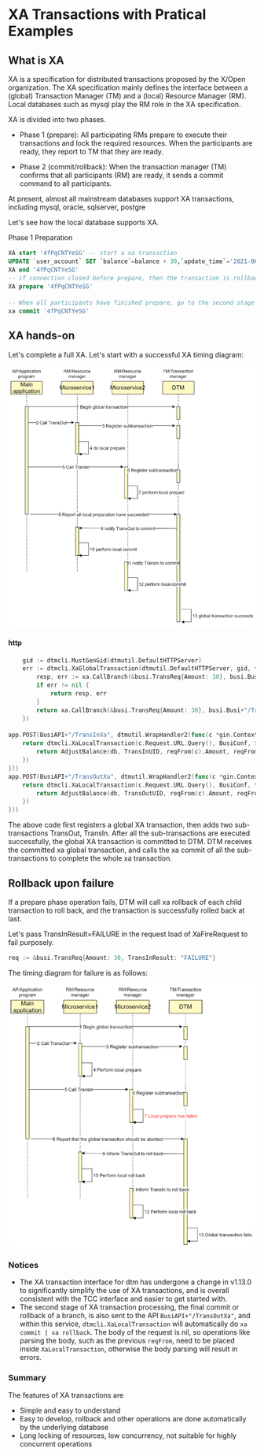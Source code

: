 # XA Transactions with Pratical Examples

## What is XA

XA is a specification for distributed transactions proposed by the X/Open organization.
The XA specification mainly defines the interface between a (global) Transaction Manager (TM) and a (local) Resource Manager (RM).
Local databases such as mysql play the RM role in the XA specification.

XA is divided into two phases.

 - Phase 1 (prepare): All participating RMs prepare to execute their transactions and lock the required resources.
   When the participants are ready, they report to TM that they are ready.

 - Phase 2 (commit/rollback): When the transaction manager (TM) confirms that all participants (RM) are ready, it sends a commit command to all participants.

At present, almost all mainstream databases support XA transactions, including mysql, oracle, sqlserver, postgre

Let's see how the local database supports XA.

Phase 1 Preparation

``` sql
XA start '4fPqCNTYeSG' -- start a xa transaction
UPDATE `user_account` SET `balance`=balance + 30,`update_time`='2021-06-09 11:50:42.438' WHERE user_id = '1'
XA end '4fPqCNTYeSG'
-- if connection closed before prepare, then the transaction is rollback automaticly
XA prepare '4fPqCNTYeSG'

-- When all participants have finished prepare, go to the second stage commit
xa commit '4fPqCNTYeSG'
```

## XA hands-on

Let's complete a full XA.
Let's start with a successful XA timing diagram:

![xa_normal](../imgs/xa_normal.jpg)

#### http

``` go
	gid := dtmcli.MustGenGid(dtmutil.DefaultHTTPServer)
	err := dtmcli.XaGlobalTransaction(dtmutil.DefaultHTTPServer, gid, func(xa *dtmcli.Xa) (*resty.Response, error) {
		resp, err := xa.CallBranch(&busi.TransReq{Amount: 30}, busi.Busi+"/TransOutXa")
		if err != nil {
			return resp, err
		}
		return xa.CallBranch(&busi.TransReq{Amount: 30}, busi.Busi+"/TransInXa")
	})

app.POST(BusiAPI+"/TransInXa", dtmutil.WrapHandler2(func(c *gin.Context) interface{} {
	return dtmcli.XaLocalTransaction(c.Request.URL.Query(), BusiConf, func(db *sql.DB, xa *dtmcli.Xa) error {
		return AdjustBalance(db, TransInUID, reqFrom(c).Amount, reqFrom(c).TransInResult)
	})
}))
app.POST(BusiAPI+"/TransOutXa", dtmutil.WrapHandler2(func(c *gin.Context) interface{} {
	return dtmcli.XaLocalTransaction(c.Request.URL.Query(), BusiConf, func(db *sql.DB, xa *dtmcli.Xa) error {
		return AdjustBalance(db, TransOutUID, reqFrom(c).Amount, reqFrom(c).TransOutResult)
	})
}))
```

The above code first registers a global XA transaction, then adds two sub-transactions TransOut, TransIn.
After all the sub-transactions are executed successfully, the global XA transaction is committed to DTM.
DTM receives the committed xa global transaction, and calls the xa commit of all the sub-transactions to complete the whole xa transaction.

## Rollback upon failure

If a prepare phase operation fails, DTM will call xa rollback of each child transaction to roll back, and the transaction is successfully rolled back at last.

Let's pass TransInResult=FAILURE in the request load of XaFireRequest to fail purposely.

``` go
req := &busi.TransReq{Amount: 30, TransInResult: "FAILURE"}
```

The timing diagram for failure is as follows:

![xa_rollback](../imgs/xa_rollback.jpg)

### Notices
- The XA transaction interface for dtm has undergone a change in v1.13.0 to significantly simplify the use of XA transactions, and is overall consistent with the TCC interface and easier to get started with.
- The second stage of XA transaction processing, the final commit or rollback of a branch, is also sent to the API `BusiAPI+"/TransOutXa"`, and within this service, `dtmcli.XaLocalTransaction` will automatically do `xa commit | xa rollback`. The body of the request is nil, so operations like parsing the body, such as the previous `reqFrom`, need to be placed inside `XaLocalTransaction`, otherwise the body parsing will result in errors.

### Summary
The features of XA transactions are
- Simple and easy to understand
- Easy to develop, rollback and other operations are done automatically by the underlying database
- Long locking of resources, low concurrency, not suitable for highly concurrent operations
